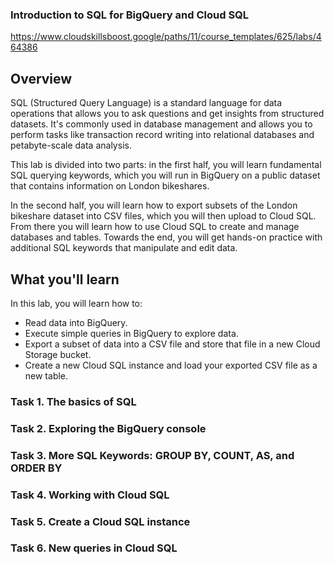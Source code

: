 ### Introduction to SQL for BigQuery and Cloud SQL

https://www.cloudskillsboost.google/paths/11/course_templates/625/labs/464386

## Overview

SQL (Structured Query Language) is a standard language for data operations that allows you to ask questions and get insights from structured datasets. It's commonly used in database management and allows you to perform tasks like transaction record writing into relational databases and petabyte-scale data analysis.

This lab is divided into two parts: in the first half, you will learn fundamental SQL querying keywords, which you will run in BigQuery on a public dataset that contains information on London bikeshares.

In the second half, you will learn how to export subsets of the London bikeshare dataset into CSV files, which you will then upload to Cloud SQL. From there you will learn how to use Cloud SQL to create and manage databases and tables. Towards the end, you will get hands-on practice with additional SQL keywords that manipulate and edit data.

## What you'll learn

In this lab, you will learn how to:

- Read data into BigQuery.
- Execute simple queries in BigQuery to explore data.
- Export a subset of data into a CSV file and store that file in a new Cloud Storage bucket.
- Create a new Cloud SQL instance and load your exported CSV file as a new table.





### Task 1. The basics of SQL


### Task 2. Exploring the BigQuery console


### Task 3. More SQL Keywords: GROUP BY, COUNT, AS, and ORDER BY


### Task 4. Working with Cloud SQL


### Task 5. Create a Cloud SQL instance


### Task 6. New queries in Cloud SQL
